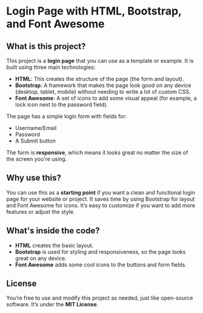 # Login Page with HTML, Bootstrap, and Font Awesome

## What is this project?

This project is a **login page** that you can use as a template or example. It is built using three main technologies:

- **HTML**: This creates the structure of the page (the form and layout).
- **Bootstrap**: A framework that makes the page look good on any device (desktop, tablet, mobile) without needing to write a lot of custom CSS.
- **Font Awesome**: A set of icons to add some visual appeal (for example, a lock icon next to the password field).

The page has a simple login form with fields for:
- Username/Email
- Password
- A Submit button

The form is **responsive**, which means it looks great no matter the size of the screen you're using.

## Why use this?

You can use this as a **starting point** if you want a clean and functional login page for your website or project. It saves time by using Bootstrap for layout and Font Awesome for icons. It’s easy to customize if you want to add more features or adjust the style.


## What's inside the code?

- **HTML** creates the basic layout.
- **Bootstrap** is used for styling and responsiveness, so the page looks great on any device.
- **Font Awesome** adds some cool icons to the buttons and form fields.

## License

You’re free to use and modify this project as needed, just like open-source software. It’s under the **MIT License**.

